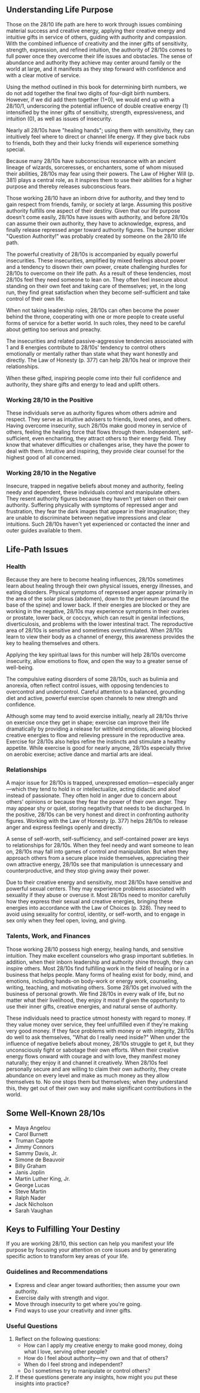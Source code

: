 ## Understanding Life Purpose

Those on the 28/10 life path are here to work through issues combining material success and creative energy, applying their creative energy and intuitive gifts in service of others, guiding with authority and compassion. With the combined influence of creativity and the inner gifts of sensitivity, strength, expression, and refined intuition, the authority of 28/10s comes to full power once they overcome their life issues and obstacles. The sense of abundance and authority they achieve may center around family or the world at large, and it manifests as they step forward with confidence and with a clear motive of service.

Using the method outlined in this book for determining birth numbers, we do not add together the final two digits of four-digit birth numbers. However, if we did add them together (1+0), we would end up with a 28/10/1, underscoring the potential influence of double creative energy (1) intensified by the inner gifts of sensitivity, strength, expressiveness, and intuition (0), as well as issues of insecurity.

Nearly all 28/10s have "healing hands"; using them with sensitivity, they can intuitively feel where to direct or channel life energy. If they give back rubs to friends, both they and their lucky friends will experience something special.

Because many 28/10s have subconscious resonance with an ancient lineage of wizards, sorceresses, or enchanters, some of whom misused their abilities, 28/10s may fear using their powers. The Law of Higher Will (p. 381) plays a central role, as it inspires them to use their abilities for a higher purpose and thereby releases subconscious fears.

Those working 28/10 have an inborn drive for authority, and they tend to gain respect from friends, family, or society at large. Assuming this positive authority fulfills one aspect of their destiny. Given that our life purpose doesn't come easily, 28/10s have issues with authority, and before 28/10s can assume their own authority, they have to acknowledge, express, and finally release repressed anger toward authority figures. The bumper sticker "Question Authority!" was probably created by someone on the 28/10 life path.

The powerful creativity of 28/10s is accompanied by equally powerful insecurities. These insecurities, amplified by mixed feelings about power and a tendency to disown their own power, create challenging hurdles for 28/10s to overcome on their life path. As a result of these tendencies, most 28/10s feel they need someone to lean on. They often feel insecure about standing on their own feet and taking care of themselves; yet, in the long run, they find great satisfaction when they become self-sufficient and take control of their own life.

When not taking leadership roles, 28/10s can often become the power behind the throne, cooperating with one or more people to create useful forms of service for a better world. In such roles, they need to be careful about getting too serious and preachy.

The insecurities and related passive-aggressive tendencies associated with 1 and 8 energies contribute to 28/10s' tendency to control others emotionally or mentally rather than state what they want honestly and directly. The Law of Honesty (p. 377) can help 28/10s heal or improve their relationships.

When these gifted, inspiring people come into their full confidence and authority, they share gifts and energy to lead and uplift others.

### Working 28/10 in the Positive

These individuals serve as authority figures whom others admire and respect. They serve as intuitive advisers to friends, loved ones, and others. Having overcome insecurity, such 28/10s make good money in service of others, feeling the healing force that flows through them. Independent, self-sufficient, even enchanting, they attract others to their energy field. They know that whatever difficulties or challenges arise, they have the power to deal with them. Intuitive and inspiring, they provide clear counsel for the highest good of all concerned.

### Working 28/10 in the Negative

Insecure, trapped in negative beliefs about money and authority, feeling needy and dependent, these individuals control and manipulate others. They resent authority figures because they haven't yet taken on their own authority. Suffering physically with symptoms of repressed anger and frustration, they fear the dark images that appear in their imagination; they are unable to discriminate between negative impressions and clear intuitions. Such 28/10s haven't yet experienced or contacted the inner and outer guides available to them.

## Life-Path Issues

### Health

Because they are here to become healing influences, 28/10s sometimes learn about healing through their own physical issues, energy illnesses, and eating disorders. Physical symptoms of repressed anger appear primarily in the area of the solar plexus (abdomen), down to the perineum (around the base of the spine) and lower back. If their energies are blocked or they are working in the negative, 28/10s may experience symptoms in their ovaries or prostate, lower back, or coccyx, which can result in genital infections, diverticulosis, and problems with the lower intestinal tract. The reproductive area of 28/10s is sensitive and sometimes overstimulated. When 28/10s learn to view their body as a channel of energy, this awareness provides the key to healing themselves and others.

Applying the key spiritual laws for this number will help 28/10s overcome insecurity, allow emotions to flow, and open the way to a greater sense of well-being.

The compulsive eating disorders of some 28/10s, such as bulimia and anorexia, often reflect control issues, with opposing tendencies to overcontrol and undercontrol. Careful attention to a balanced, grounding diet and active, powerful exercise open channels to new strength and confidence.

Although some may tend to avoid exercise initially, nearly all 28/10s thrive on exercise once they get in shape; exercise can improve their life dramatically by providing a release for withheld emotions, allowing blocked creative energies to flow and relieving pressure in the reproductive area. Exercise for 28/10s also helps refine the instincts and stimulate a healthy appetite. While exercise is good for nearly anyone, 28/10s especially thrive on aerobic exercise; active dance and martial arts are ideal.

### Relationships

A major issue for 28/10s is trapped, unexpressed emotion—especially anger—which they tend to hold in or intellectualize, acting didactic and aloof instead of passionate. They often hold in anger due to concern about others' opinions or because they fear the power of their own anger. They may appear shy or quiet, storing negativity that needs to be discharged. In the positive, 28/10s can be very honest and direct in confronting authority figures. Working with the Law of Honesty (p. 377) helps 28/10s to release anger and express feelings openly and directly.

A sense of self-worth, self-sufficiency, and self-contained power are keys to relationships for 28/10s. When they feel needy and want someone to lean on, 28/10s may fall into games of control and manipulation. But when they approach others from a secure place inside themselves, appreciating their own attractive energy, 28/10s see that manipulation is unnecessary and counterproductive, and they stop giving away their power.

Due to their creative energy and sensitivity, most 28/10s have sensitive and powerful sexual centers. They may experience problems associated with sexuality if they abuse or overuse it. Most 28/10s need to monitor carefully how they express their sexual and creative energies, bringing these energies into accordance with the Law of Choices (p. 328). They need to avoid using sexuality for control, identity, or self-worth, and to engage in sex only when they feel open, loving, and giving.

### Talents, Work, and Finances

Those working 28/10 possess high energy, healing hands, and sensitive intuition. They make excellent counselors who grasp important subtleties. In addition, when their inborn leadership and authority shine through, they can inspire others. Most 28/10s find fulfilling work in the field of healing or in a business that helps people. Many forms of healing exist for body, mind, and emotions, including hands-on body-work or energy work, counseling, writing, teaching, and motivating others. Some 28/10s get involved with the business of personal growth. We find 28/10s in every walk of life, but no matter what their livelihood, they enjoy it most if given the opportunity to use their inner gifts, creative energies, and natural sense of authority.

These individuals need to practice utmost honesty with regard to money. If they value money over service, they feel unfulfilled even if they're making very good money. If they face problems with money or with integrity, 28/10s do well to ask themselves, "What do I really need inside?" When under the influence of negative beliefs about money, 28/10s struggle to get it, but they unconsciously fight or sabotage their own efforts. When their creative energy flows onward with courage and with love, they manifest money naturally; they enjoy it and channel it creatively. When 28/10s feel personally secure and are willing to claim their own authority, they create abundance on every level and make as much money as they allow themselves to. No one stops them but themselves; when they understand this, they get out of their own way and make significant contributions in the world.

## Some Well-Known 28/10s

* Maya Angelou
* Carol Burnett
* Truman Capote
* Jimmy Connors
* Sammy Davis, Jr.
* Simone de Beauvoir
* Billy Graham
* Janis Joplin
* Martin Luther King, Jr.
* George Lucas
* Steve Martin
* Ralph Nader
* Jack Nicholson
* Sarah Vaughan

## Keys to Fulfilling Your Destiny

If you are working 28/10, this section can help you manifest your life purpose by focusing your attention on core issues and by generating specific action to transform key areas of your life.

### Guidelines and Recommendations

* Express and clear anger toward authorities; then assume your own authority.
* Exercise daily with strength and vigor.
* Move through insecurity to get where you're going.
* Find ways to use your creativity and inner gifts.

### Useful Questions

1. Reflect on the following questions:
    * How can I apply my creative energy to make good money, doing what I love, serving other people?
    * How do I feel about authority—my own and that of others?
    * When do I feel strong and independent?
    * Do I sometimes try to manipulate or control others?
2. If these questions generate any insights, how might you put these insights into practice?
